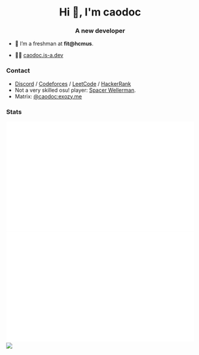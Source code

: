 <h1 align="center"> Hi 👋, I'm caodoc </h1>
<h3 align="center"> A new developer </h3>

- 🌱 I’m a freshman at **fit@hcmus**.

- 🧑‍💻 [caodoc.is-a.dev](https://caodoc.is-a.dev)

<h3 align="left"> Contact </h3>

- [Discord](https://discord.com/users/800173074166710282) / [Codeforces](https://codeforces.com/profile/caodoc) / [LeetCode](https://leetcode.com/u/caodoc/) / [HackerRank](https://www.hackerrank.com/profile/caodoc)
- Not a very skilled osu! player: [Spacer Wellerman](https://osu.ppy.sh/users/21126929).
- Matrix: [@caodoc:exozy.me]()

<h3 align="left"> Stats </h3>
<div>
<img src="https://raw.githubusercontent.com/caodoc/github-stats/master/generated/overview.svg#gh-dark-mode-only">

<img src="https://raw.githubusercontent.com/caodoc/github-stats/master/generated/languages.svg#gh-dark-mode-only">

<img src="https://leetcard.jacoblin.cool/caodoc?theme=nord&font=Fira%20Sans">
</div>